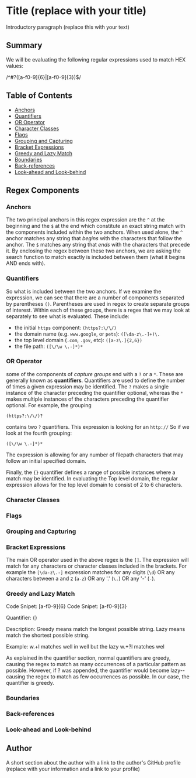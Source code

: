 # Title (replace with your title)

Introductory paragraph (replace this with your text)

## Summary
We will be evaluating the following regular expressions used to match HEX values:

/^#?([a-f0-9]{6}|[a-f0-9]{3})$/


## Table of Contents

- [Anchors](#anchors)
- [Quantifiers](#quantifiers)
- [OR Operator](#or-operator)
- [Character Classes](#character-classes)
- [Flags](#flags)
- [Grouping and Capturing](#grouping-and-capturing)
- [Bracket Expressions](#bracket-expressions)
- [Greedy and Lazy Match](#greedy-and-lazy-match)
- [Boundaries](#boundaries)
- [Back-references](#back-references)
- [Look-ahead and Look-behind](#look-ahead-and-look-behind)

## Regex Components

### Anchors
The two principal anchors in this regex expression are the `^` at the beginning and the `$` at the end which constitute an exact string match with the components included within the two anchors. When used alone, the `^` anchor matches any string that *begins* with the characters that follow the anchor. The `$` matches any string that *ends* with the characters that precede it. By enclosing the regex between these two anchors, we are asking the search function to match exactly is included between them (what it begins AND ends with). 
### Quantifiers
So what is included between the two anchors. If we examine the expression, we can see that there are a number of components separated by parentheses `()`. Parentheses are used in regex to create separate groups of interest. Within each of these groups, there is a regex that we may look at separately to see what is evaluated. These include:
- the initial `https` component: `(https?:\/\/)`
- the domain name (e.g. `www.google`, or `pets`): `([\da-z\.-]+)\.`
- the top level domain (`.com`, `.gov`, etc): `([a-z\.]{2,6})`
- the file path: `([\/\w \.-]*)*`

### OR Operator
some of the components of *capture groups* end with a `?` or a `*`. These are generally known as **quantifiers**. Quantifiers are used to define the number of times a given expression may be identified. The `?` makes a single instance of the character preceding the quantifier optional, whereas the `*` makes multiple instances of the characters preceding the quantifier optional. 
For example, the grouping 
```
(https?:\/\/)?
```
contains two `?` quantifiers. This expression is looking for an `http://`
So if we look at the fourth grouping:
```
([\/\w \.-]*)*
```
The expression is allowing for any number of filepath characters that may follow an initial specified domain.

Finally, the `{}` quantifier defines a range of possible instances where a match may be identified. In evaluating the Top level domain, the regular expression allows for the top level domain to consist of 2 to 6 characters.
### Character Classes

### Flags

### Grouping and Capturing

### Bracket Expressions
The main OR operator used in the above regex is the `[]`. The expression will match for any characters or character classes included in the brackets. For example the `[\da-z\.-]` expression matches for any digits (`\d`) OR any characters between a and z (`a-z`) OR any '.' (`\.`) OR any '-' (`-`). 
### Greedy and Lazy Match
Code Snipet: [a-f0-9]{6} Code Snipet: [a-f0-9]{3}

Quantifier: {}

Description: Greedy means match the longest possible string. Lazy means match the shortest possible string.

Example: w.+l matches well in well but the lazy w.+?l matches wel

As explained in the quantifier section, normal quantifiers are greedy, causing the regex to match as many occurrences of a particular pattern as possible. However, if ? was appended, the quantifier would become lazy-- causing the regex to match as few occurrences as possible. In our case, the quantifier is greedy.
### Boundaries

### Back-references

### Look-ahead and Look-behind

## Author

A short section about the author with a link to the author's GitHub profile (replace with your information and a link to your profile)
